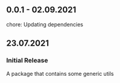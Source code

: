## 0.0.1 - 02.09.2021

chore: Updating dependencies

## 23.07.2021

### Initial Release

A package that contains some generic utils